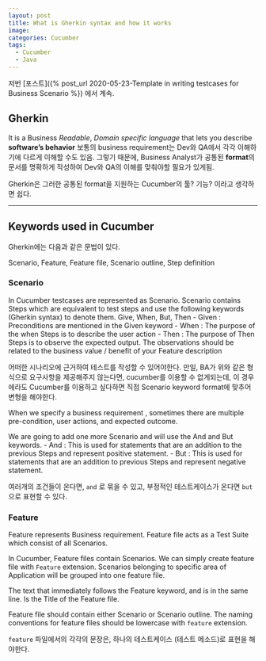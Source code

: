```yaml
---
layout: post
title: What is Gherkin syntax and how it works
image:
categories: Cucumber
tags:
  - Cucumber
  - Java
---
```


저번 [포스트]({% post_url 2020-05-23-Template in writing testcases for Business Scenario %}) 에서 계속.



## Gherkin

It is a Business *Readable*, *Domain specific language* that lets you describe **software’s behavior**
보통의 business requirement는 Dev와 QA에서 각각 이해하기에 다르게 이해할 수도 있음.
그렇기 때문에, Business Analyst가 공통된 **format**의 문서를 명확하게 작성하여 Dev와 QA의 이해를 맞춰야할 필요가 있게됨.

Gherkin은 그러한 공통된 format을 지원하는 Cucumber의 툴? 기능? 이라고 생각하면 쉽다.

---

## Keywords used in Cucumber 

Gherkin에는 다음과 같은 문법이 있다.

Scenario, Feature, Feature file, Scenario outline, Step definition

### Scenario
In Cucumber testcases are represented as Scenario.
Scenario contains Steps which are equivalent to test steps and use the following keywords (Gherkin syntax) to denote them. Give, When, But, Then
	- Given : Preconditions are mentioned in the Given keyword
	- When : The purpose of the when Steps is to describe the user action
	- Then : The purpose of Then Steps is to observe the expected output. The observations should be related to the business value / benefit of your Feature description


어떠한 시나리오에 근거하여 테스트를 작성할 수 있어야한다.
만일, BA가 위와 같은 형식으로 요구사항을 제공해주지 않는다면, cucumber를 이용할 수 없게되는데, 이 경우에라도 Cucumber를 이용하고 싶다하면 직접 Scenario keyword format에 맞추어 변형을 해야한다.

When we specify a business requirement , sometimes there are multiple pre-condition, user actions, and expected outcome.

We are going to add one more Scenario and will use the And and But keywords.
	- And : This is used for statements that are an addition to the previous Steps and represent positive statement.
	- But : This is used for statements that are an addition to previous Steps and represent negative statement.

여러개의 조건들이 온다면, `and` 로 묶을 수 있고, 부정적인 테스트케이스가 온다면 `but` 으로 표현할 수 있다.

### Feature
Feature represents  Business requirement.
Feature file acts as a Test Suite which consist of all Scenarios.

In Cucumber, Feature files contain Scenarios. We can simply create feature file with `Feature` extension. Scenarios belonging to specific area of Application will be grouped into one feature file.

The text that immediately follows the Feature keyword, and is in the same line. Is the Title of the Feature file.

Feature file should contain either Scenario or Scenario outline. The naming conventions for feature files should be lowercase with `feature` extension.

`feature`  파일에서의 각각의 문장은, 하나의 테스트케이스 (테스트 메소드)로 표현을 해야한다.








